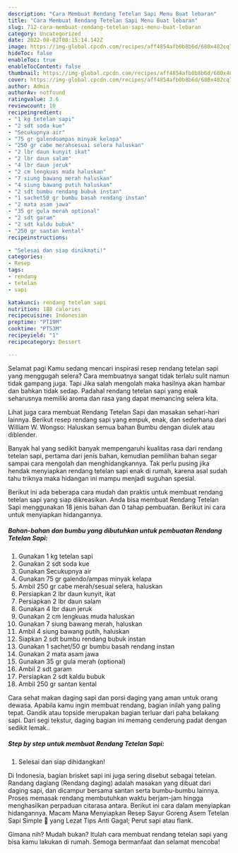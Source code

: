 ```yaml
---
description: "Cara Membuat Rendang Tetelan Sapi Menu Buat lebaran"
title: "Cara Membuat Rendang Tetelan Sapi Menu Buat lebaran"
slug: 712-cara-membuat-rendang-tetelan-sapi-menu-buat-lebaran
category: Uncategorized
date: 2022-08-02T08:15:14.142Z
image: https://img-global.cpcdn.com/recipes/aff4854afb0b8b6d/680x482cq70/rendang-tetelan-sapi-foto-resep-utama.jpg
hideToc: false
enableToc: true
enableTocContent: false
thumbnail: https://img-global.cpcdn.com/recipes/aff4854afb0b8b6d/680x482cq70/rendang-tetelan-sapi-foto-resep-utama.jpg
cover: https://img-global.cpcdn.com/recipes/aff4854afb0b8b6d/680x482cq70/rendang-tetelan-sapi-foto-resep-utama.jpg
author: Admin
authorAv: notfound
ratingvalue: 3.6
reviewcount: 10
recipeingredient:
- "1 kg tetelan sapi"
- "2 sdt soda kue"
- "Secukupnya air"
- "75 gr galendoampas minyak kelapa"
- "250 gr cabe merahsesuai selera haluskan"
- "2 lbr daun kunyit ikat"
- "2 lbr daun salam"
- "4 lbr daun jeruk"
- "2 cm lengkuas muda haluskan"
- "7 siung bawang merah haluskan"
- "4 siung bawang putih haluskan"
- "2 sdt bumbu rendang bubuk instan"
- "1 sachet50 gr bumbu basah rendang instan"
- "2 mata asam jawa"
- "35 gr gula merah optional"
- "2 sdt garam"
- "2 sdt kaldu bubuk"
- "250 gr santan kental"
recipeinstructions:

- "Selesai dan siap dinikmati!"
categories:
- Resep
tags:
- rendang
- tetelan
- sapi

katakunci: rendang tetelan sapi 
nutrition: 188 calories
recipecuisine: Indonesian
preptime: "PT19M"
cooktime: "PT53M"
recipeyield: "1"
recipecategory: Dessert

---
```



Selamat pagi Kamu sedang mencari inspirasi resep rendang tetelan sapi yang menggugah selera? Cara membuatnya sangat tidak terlalu sulit namun tidak gampang juga. Tapi Jika salah mengolah maka hasilnya akan hambar dan bahkan tidak sedap. Padahal rendang tetelan sapi yang enak seharusnya memiliki aroma dan rasa yang dapat memancing selera kita.


Lihat juga cara membuat Rendang Tetelan Sapi dan masakan sehari-hari lainnya. Berikut resep rendang sapi yang empuk, enak, dan sederhana dari William W. Wongso: Haluskan semua bahan Bumbu dengan diulek atau diblender.

Banyak hal yang sedikit banyak mempengaruhi kualitas rasa dari rendang tetelan sapi, pertama dari jenis bahan, kemudian pemilihan bahan segar sampai cara mengolah dan menghidangkannya. Tak perlu pusing jika hendak menyiapkan rendang tetelan sapi enak di rumah, karena asal sudah tahu triknya maka hidangan ini mampu menjadi suguhan spesial.


Berikut ini ada beberapa cara mudah dan praktis untuk membuat rendang tetelan sapi yang siap dikreasikan. Anda bisa membuat Rendang Tetelan Sapi menggunakan 18 jenis bahan dan 0 tahap pembuatan. Berikut ini cara untuk menyiapkan hidangannya.

<!--inarticleads1-->

##### Bahan-bahan dan bumbu yang dibutuhkan untuk pembuatan Rendang Tetelan Sapi:

1. Gunakan 1 kg tetelan sapi
1. Gunakan 2 sdt soda kue
1. Gunakan Secukupnya air
1. Gunakan 75 gr galendo/ampas minyak kelapa
1. Ambil 250 gr cabe merah/sesuai selera, haluskan
1. Persiapkan 2 lbr daun kunyit, ikat
1. Persiapkan 2 lbr daun salam
1. Gunakan 4 lbr daun jeruk
1. Gunakan 2 cm lengkuas muda haluskan
1. Gunakan 7 siung bawang merah, haluskan
1. Ambil 4 siung bawang putih, haluskan
1. Siapkan 2 sdt bumbu rendang bubuk instan
1. Gunakan 1 sachet/50 gr bumbu basah rendang instan
1. Gunakan 2 mata asam jawa
1. Gunakan 35 gr gula merah (optional)
1. Ambil 2 sdt garam
1. Persiapkan 2 sdt kaldu bubuk
1. Ambil 250 gr santan kental


Cara sehat makan daging sapi dan porsi daging yang aman untuk orang dewasa. Apabila kamu ingin membuat rendang, bagian inilah yang paling tepat. Gandik atau topside merupakan bagian terluar dari paha belakang sapi. Dari segi tekstur, daging bagian ini memang cenderung padat dengan sedikit lemak.. 

<!--inarticleads2-->

##### Step by step untuk membuat Rendang Tetelan Sapi:


1. Selesai dan siap dihidangkan!

Di Indonesia, bagian brisket sapi ini juga sering disebut sebagai tetelan. Randang dagiang (Rendang daging) adalah masakan yang dibuat dari daging sapi, dan dicampur bersama santan serta bumbu-bumbu lainnya. Proses memasak rendang membutuhkan waktu berjam-jam hingga menghasilkan perpaduan citarasa antara. Berikut ini cara dalam menyiapkan hidangannya. Macam Mana Menyiapkan Resep Sayur Goreng Asem Tetelan Sapi Simple 🍲 yang Lezat Tips Anti Gagal; Perut sapi atau flank. 

Gimana nih? Mudah bukan? Itulah cara membuat rendang tetelan sapi yang bisa kamu lakukan di rumah. Semoga bermanfaat dan selamat mencoba!
